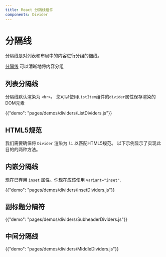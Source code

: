 ```yaml
---
title: React 分隔线组件
components: Divider
---
```

# 分隔线

<p class="description">分隔线是对列表和布局中的内容进行分组的细线。</p>

[分隔线](https://material.io/design/components/dividers.html) 可以清晰地将内容分组

## 列表分隔线

分隔线默认渲染为 `<hr>`。 您可以使用`ListItem`组件的`divider`属性保存渲染的DOM元素

{{"demo": "pages/demos/dividers/ListDividers.js"}}

## HTML5规范

我们需要确保将 `Divider` 渲染为 `li` 以匹配HTML5规范。 以下示例显示了实现此目的的两种方法。

## 内嵌分隔线

现在已弃用 `inset` 属性。你现在应该使用 `variant="inset"`.

{{"demo": "pages/demos/dividers/InsetDividers.js"}}

## 副标题分隔符

{{"demo": "pages/demos/dividers/SubheaderDividers.js"}}

## 中间分隔线

{{"demo": "pages/demos/dividers/MiddleDividers.js"}}